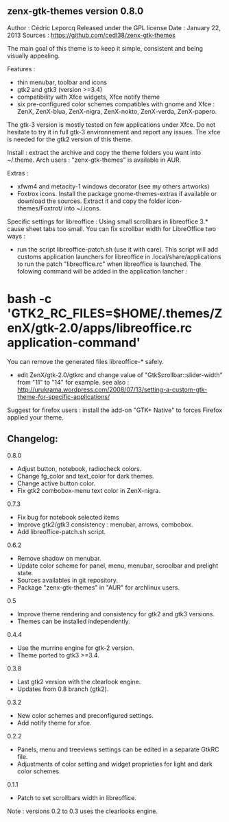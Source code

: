 zenx-gtk-themes version 0.8.0
----------------------------

Author : Cédric Leporcq
Released under the GPL license
Date : January 22, 2013
Sources : https://github.com/cedl38/zenx-gtk-themes

The main goal of this theme is to keep it simple, consistent and being visually appealing.

Features :
 - thin menubar, toolbar and icons
 - gtk2 and gtk3 (version >=3.4)
 - compatibility with Xfce widgets, Xfce notify theme
 - six pre-configured color schemes compatibles with gnome and Xfce : ZenX, ZenX-blua, ZenX-nigra, ZenX-nokto, ZenX-verda, ZenX-papero.

The gtk-3 version is mostly tested on few applications under Xfce. Do not hesitate to try it in full gtk-3 environnement and report any issues.
The xfce is needed for the gtk2 version of this theme.

Install : extract the archive and copy the theme folders you want into ~/.theme.
Arch users : "zenx-gtk-themes" is available in AUR.

Extras :
 - xfwm4 and metacity-1 windows decorator (see my others artworks)
 - Foxtrox icons. Install the package gnome-themes-extras if available or download the sources. Extract it and copy the folder icon-themes/Foxtrot/ into ~/.icons.

Specific settings for libreoffice :
Using small scrollbars in libreoffice 3.* cause sheet tabs too small. You can fix scrollbar width for LibreOffice two ways :
- run the script libreoffice-patch.sh (use it with care). This script will add customs application launchers for libreoffice in .local/share/applications to run the patch "libreoffice.rc" when libreoffice is launched. The folowing command will be added in the application lancher :
# bash -c 'GTK2_RC_FILES=$HOME/.themes/ZenX/gtk-2.0/apps/libreoffice.rc application-command'
You can remove the generated files libreoffice-* safely.
- edit ZenX/gtk-2.0/gtkrc and change value of "GtkScrollbar::slider-width" from "11" to "14" for example.
see also :
http://urukrama.wordpress.com/2008/07/13/setting-a-custom-gtk-theme-for-specific-applications/

Suggest for firefox users : install the add-on "GTK+ Native" to forces Firefox applied your theme.

Changelog:
----------

0.8.0
 - Adjust button, notebook, radiocheck colors.
 - Change fg_color and text_color for dark themes.
 - Change active button color.
 - Fix gtk2 combobox-menu text color in ZenX-nigra.

0.7.3
 - Fix bug for notebook selected items
 - Improve gtk2/gtk3 consistency : menubar, arrows, combobox.
 - Add libreoffice-patch.sh script.

0.6.2
 - Remove shadow on menubar.
 - Update color scheme for panel, menu, menubar, scroolbar and prelight state.
 - Sources availables in git repository.
 - Package "zenx-gtk-themes" in "AUR" for archlinux users.

0.5
 - Improve theme rendering and consistency for gtk2 and gtk3 versions.
 - Themes can be installed independently.

0.4.4
 - Use the murrine engine for gtk-2 version.
 - Theme ported to gtk3 >=3.4.

0.3.8
 - Last gtk2 version with the clearlook engine.
 - Updates from 0.8 branch (gtk2).

0.3.2
 - New color schemes and preconfigured settings.
 - Add notify theme for xfce.

0.2.2
 - Panels, menu and treeviews settings can be edited in a separate GtkRC file.
 - Adjustments of color setting and widget proprieties for light and dark color schemes.

0.1.1
 - Patch to set scrollbars width in libreoffice.

Note : versions 0.2 to 0.3 uses the clearlooks engine.
